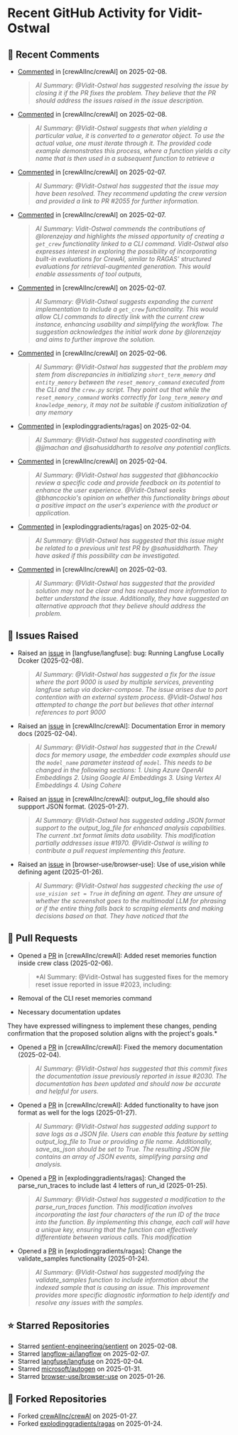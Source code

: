 # Recent GitHub Activity for Vidit-Ostwal

## 💬 Recent Comments
- [Commented](https://github.com/crewAIInc/crewAI/issues/2023#issuecomment-2644717512) in [crewAIInc/crewAI] on 2025-02-08.
  > *AI Summary: @Vidit-Ostwal has suggested resolving the issue by closing it if the PR fixes the problem. They believe that the PR should address the issues raised in the issue description.*
- [Commented](https://github.com/crewAIInc/crewAI/issues/2025#issuecomment-2644714108) in [crewAIInc/crewAI] on 2025-02-08.
  > *AI Summary: @Vidit-Ostwal suggests that when yielding a particular value, it is converted to a generator object. To use the actual value, one must iterate through it. The provided code example demonstrates this process, where a function yields a city name that is then used in a subsequent function to retrieve a*
- [Commented](https://github.com/crewAIInc/crewAI/issues/2055#issuecomment-2643704539) in [crewAIInc/crewAI] on 2025-02-07.
  > *AI Summary: @Vidit-Ostwal has suggested that the issue may have been resolved. They recommend updating the crew version and provided a link to PR #2055 for further information.*
- [Commented](https://github.com/crewAIInc/crewAI/pull/2047#issuecomment-2643616523) in [crewAIInc/crewAI] on 2025-02-07.
  > *AI Summary: Vidit-Ostwal commends the contributions of @lorenzejay and highlights the missed opportunity of creating a `get_crew` functionality linked to a CLI command. Vidit-Ostwal also expresses interest in exploring the possibility of incorporating built-in evaluations for CrewAI, similar to RAGAS' structured evaluations for retrieval-augmented generation. This would enable assessments of tool outputs,*
- [Commented](https://github.com/crewAIInc/crewAI/pull/2047#issuecomment-2641883649) in [crewAIInc/crewAI] on 2025-02-07.
  > *AI Summary: @Vidit-Ostwal suggests expanding the current implementation to include a `get_crew` functionality. This would allow CLI commands to directly link with the current crew instance, enhancing usability and simplifying the workflow. The suggestion acknowledges the initial work done by @lorenzejay and aims to further improve the solution.*
- [Commented](https://github.com/crewAIInc/crewAI/issues/2023#issuecomment-2640720257) in [crewAIInc/crewAI] on 2025-02-06.
  > *AI Summary: @Vidit-Ostwal has suggested that the problem may stem from discrepancies in initializing `short_term_memory` and `entity_memory` between the `reset_memory_command` executed from the CLI and the `crew.py` script. They point out that while the `reset_memory_command` works correctly for `long_term_memory` and `knowledge_memory`, it may not be suitable if custom initialization of any memory*
- [Commented](https://github.com/explodinggradients/ragas/pull/1880#issuecomment-2634875873) in [explodinggradients/ragas] on 2025-02-04.
  > *AI Summary: @Vidit-Ostwal has suggested coordinating with @jjmachan and @sahusiddharth to resolve any potential conflicts.*
- [Commented](https://github.com/crewAIInc/crewAI/pull/1985#issuecomment-2634692022) in [crewAIInc/crewAI] on 2025-02-04.
  > *AI Summary: @Vidit-Ostwal has suggested that @bhancockio review a specific code and provide feedback on its potential to enhance the user experience. @Vidit-Ostwal seeks @bhancockio's opinion on whether this functionality brings about a positive impact on the user's experience with the product or application.*
- [Commented](https://github.com/explodinggradients/ragas/pull/1880#issuecomment-2634530854) in [explodinggradients/ragas] on 2025-02-04.
  > *AI Summary: @Vidit-Ostwal has suggested that this issue might be related to a previous unit test PR by @sahusiddharth. They have asked if this possibility can be investigated.*
- [Commented](https://github.com/crewAIInc/crewAI/issues/2025#issuecomment-2631615412) in [crewAIInc/crewAI] on 2025-02-03.
  > *AI Summary: @Vidit-Ostwal has suggested that the provided solution may not be clear and has requested more information to better understand the issue. Additionally, they have suggested an alternative approach that they believe should address the problem.*

## 🐛 Issues Raised
- Raised an [issue](https://github.com/langfuse/langfuse/issues/5432) in [langfuse/langfuse]: bug: Running Langfuse Locally Dcoker (2025-02-08).
  > *AI Summary: @Vidit-Ostwal has suggested a fix for the issue where the port 9000 is used by multiple services, preventing langfuse setup via docker-compose. The issue arises due to port contention with an external system process. @Vidit-Ostwal has attempted to change the port but believes that other internal references to port 9000*
- Raised an [issue](https://github.com/crewAIInc/crewAI/issues/2030) in [crewAIInc/crewAI]: Documentation Error in memory docs (2025-02-04).
  > *AI Summary: @Vidit-Ostwal has suggested that in the CrewAI docs for memory usage, the embedder code examples should use the `model_name` parameter instead of `model`. This needs to be changed in the following sections: 1. Using Azure OpenAI Embeddings 2. Using Google AI Embeddings 3. Using Vertex AI Embeddings 4. Using Cohere*
- Raised an [issue](https://github.com/crewAIInc/crewAI/issues/1984) in [crewAIInc/crewAI]: output_log_file should also suppport JSON format. (2025-01-27).
  > *AI Summary: @Vidit-Ostwal has suggested adding JSON format support to the output_log_file for enhanced analysis capabilities. The current .txt format limits data usability. This modification partially addresses issue #1970. @Vidit-Ostwal is willing to contribute a pull request implementing this feature.*
- Raised an [issue](https://github.com/browser-use/browser-use/issues/407) in [browser-use/browser-use]: Use of use_vision while defining agent (2025-01-26).
  > *AI Summary: @Vidit-Ostwal has suggested checking the use of `use_vision set = True` in defining an agent. They are unsure of whether the screenshot goes to the multimodal LLM for phrasing or if the entire thing falls back to scraping elements and making decisions based on that. They have noticed that the*

## 🚀 Pull Requests
- Opened a [PR](https://github.com/crewAIInc/crewAI/pull/2047) in [crewAIInc/crewAI]: Added reset memories function inside crew class (2025-02-06).
  > *AI Summary: @Vidit-Ostwal has suggested fixes for the memory reset issue reported in issue #2023, including:

- Removal of the CLI reset memories command
- Necessary documentation updates

They have expressed willingness to implement these changes, pending confirmation that the proposed solution aligns with the project's goals.*
- Opened a [PR](https://github.com/crewAIInc/crewAI/pull/2031) in [crewAIInc/crewAI]: Fixed the memory documentation (2025-02-04).
  > *AI Summary: @Vidit-Ostwal has suggested that this commit fixes the documentation issue previously reported in issue #2030. The documentation has been updated and should now be accurate and helpful for users.*
- Opened a [PR](https://github.com/crewAIInc/crewAI/pull/1985) in [crewAIInc/crewAI]: Added functionality to have json format as well for the logs (2025-01-27).
  > *AI Summary: @Vidit-Ostwal has suggested adding support to save logs as a JSON file. Users can enable this feature by setting output_log_file to True or providing a file name. Additionally, save_as_json should be set to True. The resulting JSON file contains an array of JSON events, simplifying parsing and analysis.*
- Opened a [PR](https://github.com/explodinggradients/ragas/pull/1880) in [explodinggradients/ragas]: Changed the parse_run_traces to include last 4 letters of run_id (2025-01-25).
  > *AI Summary: @Vidit-Ostwal has suggested a modification to the parse_run_traces function. This modification involves incorporating the last four characters of the run ID of the trace into the function. By implementing this change, each call will have a unique key, ensuring that the function can effectively differentiate between various calls. This modification*
- Opened a [PR](https://github.com/explodinggradients/ragas/pull/1879) in [explodinggradients/ragas]: Change the validate_samples functionality (2025-01-24).
  > *AI Summary: @Vidit-Ostwal has suggested modifying the validate_samples function to include information about the indexed sample that is causing an issue. This improvement provides more specific diagnostic information to help identify and resolve any issues with the samples.*

## ⭐ Starred Repositories
- Starred [sentient-engineering/sentient](https://github.com/sentient-engineering/sentient) on 2025-02-08.
- Starred [langflow-ai/langflow](https://github.com/langflow-ai/langflow) on 2025-02-07.
- Starred [langfuse/langfuse](https://github.com/langfuse/langfuse) on 2025-02-04.
- Starred [microsoft/autogen](https://github.com/microsoft/autogen) on 2025-01-31.
- Starred [browser-use/browser-use](https://github.com/browser-use/browser-use) on 2025-01-26.

## 🍴 Forked Repositories
- Forked [crewAIInc/crewAI](https://github.com/Vidit-Ostwal/crewAI) on 2025-01-27.
- Forked [explodinggradients/ragas](https://github.com/Vidit-Ostwal/ragas) on 2025-01-24.
